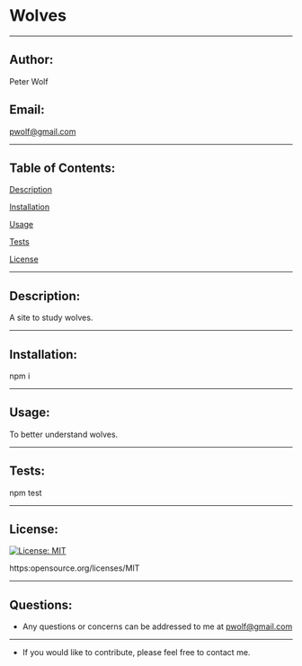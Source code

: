 # Wolves


___
## Author:

Peter Wolf

## Email: 

pwolf@gmail.com

____

## Table of Contents:

[Description](#Description)

[Installation](#Installation)

[Usage](#Usage)

[Tests](#Tests)

[License](#License)

___

## Description:

A site to study wolves.

___

## Installation:
npm i

___

## Usage:

To better understand wolves.

___

## Tests:

npm test

___

## License:

[![License: MIT](https://img.shields.io/badge/License-MIT-yellow.svg)](https://opensource.org/licenses/MIT) 

https:opensource.org/licenses/MIT


___

## Questions:

* Any questions or concerns can be addressed to me at pwolf@gmail.com

___


* If you would like to contribute, please feel free to contact me.


